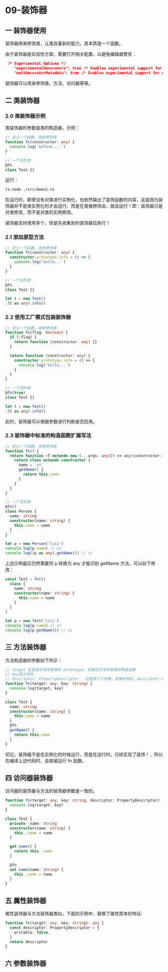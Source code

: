 # 09-装饰器

## 一 装饰器使用

装饰器用来修饰类，让类具备新的能力，其本质是一个函数。

由于装饰器是实验性方案，需要打开相关配置，以避免编辑器警告：

```json
 /* Experimental Options */
    "experimentalDecorators": true /* Enables experimental support for ES7 decorators. */,
    "emitDecoratorMetadata": true /* Enables experimental support for emitting type metadata for decorators. */,
```

装饰器可以用来修饰类、方法、访问器等等。

## 二 类装饰器

### 2.0 类装饰器示例

类装饰器的参数是类的构造器，示例：

```ts
// 定义一个函数，用来修饰类
function fn(constructor: any) {
  console.log('before....')
}

// 一个空的类
@fn
class Test {}
```

运行：

```txt
ts-node ./src/demo1.ts
```

在运行时，即使没有对类进行实例化，也依然输出了装饰函数的内容，这是因为装饰器并不是类实例化时才会运行，而是在类被修饰会，就会运行！即：装饰器只是对类修改，而不是对类的实例修改。

装饰器支持使用多个，但是先收集到的装饰器后执行！

### 2.1 添加原型方法

```ts
// 定义一个函数，用来修饰类
function fn(constructor: any) {
  constructor.prototype.info = () => {
    console.log('hello...')
  }
}

// 一个空的类
@fn
class Test {}

let t = new Test()
;(t as any).info()
```

### 2.2 使用工厂模式包装装饰器

```ts
// 定义一个函数，用来修饰类
function fn(flag: boolean) {
  if (!flag) {
    return function (constructor: any) {}
  }

  return function (constructor: any) {
    constructor.prototype.info = () => {
      console.log('hello...')
    }
  }
}

// 一个空的类
@fn(true)
class Test {}

let t = new Test()
;(t as any).info()
```

此时，装饰器可以根据参数进行判断是否启用。

### 2.3 装饰器中标准的构造函数扩展写法

```ts
// 定义一个函数，用来修饰类
function fn() {
  return function <T extends new (...args: any[]) => any>(constructor: T) {
    return class extends constructor {
      name = 'zs'
      getName() {
        return this.name
      }
    }
  }
}

// 一个空的类
@fn()
class Person {
  name: string
  constructor(name: string) {
    this.name = name
  }
}

let p = new Person('lisi')
console.log(p.name) // zs
console.log((p as any).getName()) // zs
```

上述示例最后仍然需要将 p 转换为 any 才能识别 getName 方法，可以如下修改：

```ts
const Test = fn()(
  class {
    name: string
    constructor(name: string) {
      this.name = name
    }
  }
)

let p = new Test('lisi')
console.log(p.name) // zs
console.log(p.getName()) // zs
```

## 三 方法装饰器

方法构造器的参数如下所示：

```ts
// target 在普通方法中是类的 prototype，在静态方法中是类的构造函数
// key是方法名
// descriptor: PropertyDescriptor ，这是第三个参数，是属性特征，descriptor.value 就是方法本身，可以进行函数重写！
function fn(target: any, key: string) {
  console.log(target, key)
}

class Test {
  name: string
  constructor(name: string) {
    this.name = name
  }
  @fn
  getName() {
    return this.name
  }
}
```

切记，装饰器不是在实例化的时候运行，而是在运行时，已经实现了装饰！，所以在编译上述代码时，会直接运行 fn 函数。

## 四 访问器装饰器

访问器的装饰器与方法的装饰器参数是一致的。

```ts
function fn(target: any, key: string, descriptor: PropertyDescriptor) {
  console.log(target, key)
}

class Test {
  private _name: string
  constructor(name: string) {
    this._name = name
  }

  get name() {
    return this._name
  }

  @fn
  set name(name: string) {
    this._name = name
  }
}
```

## 五 属性装饰器

属性装饰器与方法装饰器类似，下面的示例中，替换了属性原本的特征:

```ts
function fn(target: any, key: string): any {
  const descriptor: PropertyDescriptor = {
    writable: false,
  }
  return descriptor
}
```

## 六 参数装饰器
